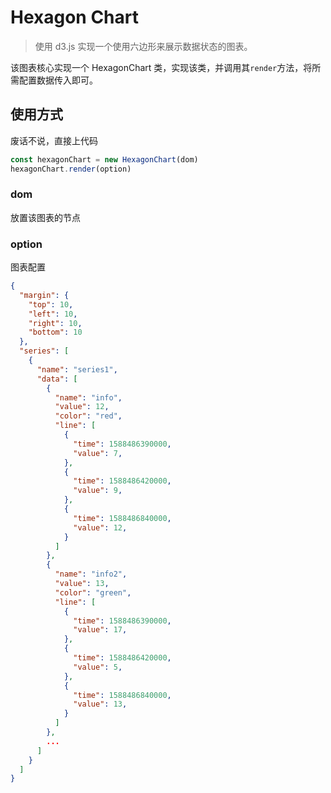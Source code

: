 # Hexagon Chart

> 使用 d3.js 实现一个使用六边形来展示数据状态的图表。

该图表核心实现一个 HexagonChart 类，实现该类，并调用其`render`方法，将所需配置数据传入即可。

## 使用方式

废话不说，直接上代码

```js
const hexagonChart = new HexagonChart(dom)
hexagonChart.render(option)
```

### dom

放置该图表的节点

### option

图表配置

```json
{
  "margin": {
    "top": 10,
    "left": 10,
    "right": 10,
    "bottom": 10
  },
  "series": [
    {
      "name": "series1",
      "data": [
        {
          "name": "info",
          "value": 12,
          "color": "red",
          "line": [
            {
              "time": 1588486390000,
              "value": 7,
            },
            {
              "time": 1588486420000,
              "value": 9,
            },
            {
              "time": 1588486840000,
              "value": 12,
            }
          ]
        },
        {
          "name": "info2",
          "value": 13,
          "color": "green",
          "line": [
            {
              "time": 1588486390000,
              "value": 17,
            },
            {
              "time": 1588486420000,
              "value": 5,
            },
            {
              "time": 1588486840000,
              "value": 13,
            }
          ]
        },
        ...
      ]
    }
  ]
}
```
